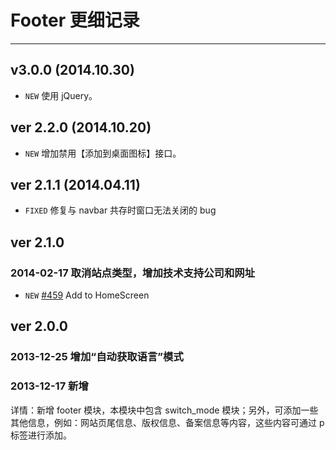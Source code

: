 # Footer 更细记录
---

## v3.0.0 (2014.10.30)

- `NEW` 使用 jQuery。

## ver 2.2.0 (2014.10.20)

- `NEW` 增加禁用【添加到桌面图标】接口。

## ver 2.1.1 (2014.04.11)

- `FIXED` 修复与 navbar 共存时窗口无法关闭的 bug

## ver 2.1.0

### 2014-02-17 取消站点类型，增加技术支持公司和网址

- `NEW` [#459](https://github.com/allmobilize/issues/issues/459) Add to HomeScreen

## ver 2.0.0

### 2013-12-25 增加“自动获取语言”模式

### 2013-12-17 新增

详情：新增 footer 模块，本模块中包含 switch_mode 模块；另外，可添加一些其他信息，例如：网站页尾信息、版权信息、备案信息等内容，这些内容可通过 p 标签进行添加。
